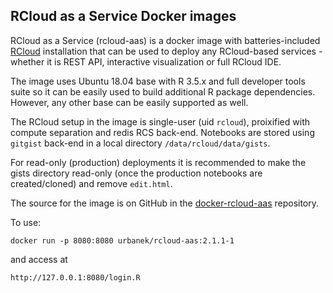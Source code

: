 ## RCloud as a Service Docker images

RCloud as a Service (rcloud-aas) is a docker image with batteries-included [RCloud](https://rcloud.social) installation that can be used to deploy any RCloud-based services - whether it is REST API, interactive visualization or full RCloud IDE.

The image uses Ubuntu 18.04 base with R 3.5.x and full developer tools suite so it can be easily used to build additional R package dependencies. However, any other base can be easily supported as well.

The RCloud setup in the image is single-user (uid `rcloud`), proixified with compute separation and redis RCS back-end. Notebooks are stored using `gitgist` back-end in a local directory `/data/rcloud/data/gists`.

For read-only (production) deployments it is recommended to make the gists directory read-only (once the production notebooks are created/cloned) and remove `edit.html`.

The source for the image is on GitHub in the [docker-rcloud-aas](https://github.com/s-u/docker-rcloud-aas) repository.

To use:
```
docker run -p 8080:8080 urbanek/rcloud-aas:2.1.1-1
```
and access at
```
http://127.0.0.1:8080/login.R
```

